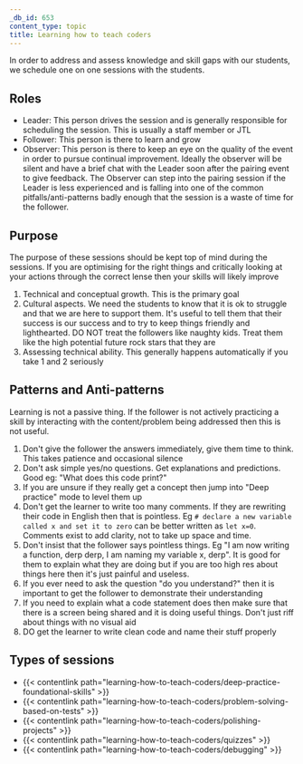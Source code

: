 ```yaml
---
_db_id: 653
content_type: topic
title: Learning how to teach coders
---
```


In order to address and assess knowledge and skill gaps with our students, we schedule one on one sessions with the students.

## Roles

- Leader: This person drives the session and is generally responsible for scheduling the session. This is usually a staff member or JTL
- Follower: This person is there to learn and grow
- Observer: This person is there to keep an eye on the quality of the event in order to pursue continual improvement. Ideally the observer will be silent and have a brief chat with the Leader soon after the pairing event to give feedback. The Observer can step into the pairing session if the Leader is less experienced and is falling into one of the common pitfalls/anti-patterns badly enough that the session is a waste of time for the follower.

## Purpose

The purpose of these sessions should be kept top of mind during the sessions. If you are optimising for the right things and critically looking at your actions through the correct lense then your skills will likely improve

1. Technical and conceptual growth. This is the primary goal
2. Cultural aspects. We need the students to know that it is ok to struggle and that we are here to support them. It's useful to tell them that their success is our success and to try to keep things friendly and lighthearted. DO NOT treat the followers like naughty kids. Treat them like the high potential future rock stars that they are
3. Assessing technical ability. This generally happens automatically if you take 1 and 2 seriously

## Patterns and Anti-patterns

Learning is not a passive thing. If the follower is not actively practicing a skill by interacting with the content/problem being addressed then this is not useful.

1. Don't give the follower the answers immediately, give them time to think. This takes patience and occasional silence
2. Don't ask simple yes/no questions. Get explanations and predictions. Good eg: "What does this code print?"
3. If you are unsure if they really get a concept then jump into "Deep practice" mode to level them up
4. Don't get the learner to write too many comments. If they are rewriting their code in English then that is pointless. Eg `# declare a new variable called x and set it to zero` can be better written as `let x=0`. Comments exist to add clarity, not to take up space and time.
5. Don't insist that the follower says pointless things. Eg "I am now writing a function, derp derp, I am naming my variable x, derp". It is good for them to explain what they are doing but if you are too high res about things here then it's just painful and useless.
6. If you ever need to ask the question "do you understand?" then it is important to get the follower to demonstrate their understanding
7. If you need to explain what a code statement does then make sure that there is a screen being shared and it is doing useful things. Don't just riff about things with no visual aid
8. DO get the learner to write clean code and name their stuff properly

## Types of sessions

- {{< contentlink path="learning-how-to-teach-coders/deep-practice-foundational-skills" >}}
- {{< contentlink path="learning-how-to-teach-coders/problem-solving-based-on-tests" >}}
- {{< contentlink path="learning-how-to-teach-coders/polishing-projects" >}}
- {{< contentlink path="learning-how-to-teach-coders/quizzes" >}}
- {{< contentlink path="learning-how-to-teach-coders/debugging" >}}